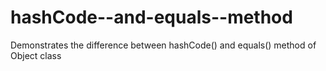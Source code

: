 # hashCode--and-equals--method
Demonstrates the difference between hashCode() and equals() method of Object class
